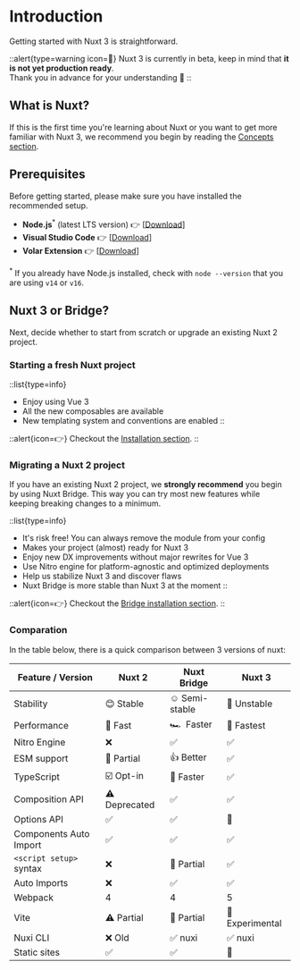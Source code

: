 # Introduction

Getting started with Nuxt 3 is straightforward.

::alert{type=warning icon=🚧}
Nuxt 3 is currently in beta, keep in mind that **it is not yet production ready**.<br>
Thank you in advance for your understanding 💛
::

## What is Nuxt?

If this is the first time you're learning about Nuxt or you want to get more familiar with Nuxt 3, we recommend you begin by reading the [Concepts section](/concepts).

## Prerequisites

Before getting started, please make sure you have installed the recommended setup.

* **Node.js**<sup>*</sup> (latest LTS version) 👉 [[Download](https://nodejs.org/en/download/)]
* **Visual Studio Code** 👉 [[Download](https://code.visualstudio.com/)]
* **Volar Extension** 👉 [[Download](https://marketplace.visualstudio.com/items?itemName=johnsoncodehk.volar)]

<sup>*</sup> If you already have Node.js installed, check with `node --version` that you are using `v14` or `v16`.

## Nuxt 3 or Bridge?

Next, decide whether to start from scratch or upgrade an existing Nuxt 2 project.

### Starting a fresh Nuxt project

::list{type=info}
- Enjoy using Vue 3
- All the new composables are available
- New templating system and conventions are enabled
::

::alert{icon=👉}
Checkout the [Installation section](/getting-started/installation).
::

### Migrating a Nuxt 2 project

If you have an existing Nuxt 2 project, we **strongly recommend** you begin by using Nuxt Bridge. This way you can try most new features while keeping breaking changes to a minimum.

::list{type=info}
- It's risk free! You can always remove the module from your config
- Makes your project (almost) ready for Nuxt 3
- Enjoy new DX improvements without major rewrites for Vue 3
- Use Nitro engine for platform-agnostic and optimized deployments
- Help us stabilize Nuxt 3 and discover flaws
- Nuxt Bridge is more stable than Nuxt 3 at the moment
::

::alert{icon=👉}
Checkout the [Bridge installation section](/getting-started/bridge).
::

### ‍Comparation

In the table below, there is a quick comparison between 3 versions of nuxt:

Feature / Version        | Nuxt 2          | Nuxt Bridge      | Nuxt 3
-------------------------|-----------------|------------------|---------
Stability                | 😊 Stable      | ☺️ Semi-stable   | 😬 Unstable
Performance              | 🐎 Fast        | 🏎 &nbsp;Faster  | 🚀 Fastest
Nitro Engine             | ❌             | ✅               | ✅
ESM support              | 🌙 Partial     | 👍 Better        | ✅
TypeScript               | ☑️ Opt-in      | 🚧 Faster        | ✅
Composition API          | ⚠️ Deprecated  | ✅               | ✅
Options API              | ✅             | ✅               | 🚧
Components Auto Import   | ✅             | ✅               | ✅
`<script setup>` syntax  | ❌             | 🚧 Partial       | ✅
Auto Imports             | ❌             | ✅               | ✅
Webpack                  | 4              | 4                | 5
Vite                     | ⚠️ Partial     | 🚧 Partial       | 🚧 Experimental
Nuxi CLI                 | ❌ Old         | ✅ nuxi          | ✅ nuxi
Static sites             | ✅             | ✅               | 🚧
